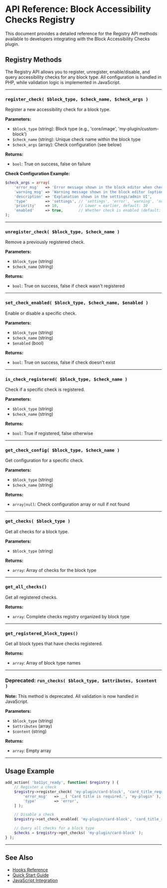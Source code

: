 # API Reference: Block Accessibility Checks Registry

This document provides a detailed reference for the Registry API methods available to developers integrating with the Block Accessibility Checks plugin.

## Registry Methods

The Registry API allows you to register, unregister, enable/disable, and query accessibility checks for any block type. All configuration is handled in PHP, while validation logic is implemented in JavaScript.

---

### `register_check( $block_type, $check_name, $check_args )`
Register a new accessibility check for a block type.

**Parameters:**
- `$block_type` (string): Block type (e.g., 'core/image', 'my-plugin/custom-block')
- `$check_name` (string): Unique check name within the block type
- `$check_args` (array): Check configuration (see below)

**Returns:**
- `bool`: True on success, false on failure

**Check Configuration Example:**
```php
$check_args = array(
    'error_msg'   => 'Error message shown in the block editor when check fails', // Required
    'warning_msg' => 'Warning message shown in the block editor (optional)',     // Optional
    'description' => 'Explanation shown in the settings/admin UI',               // Optional
    'type'        => 'settings', // 'settings', 'error', 'warning', 'none'      // Optional
    'priority'    => 10,         // Lower = earlier, default: 10                // Optional
    'enabled'     => true,       // Whether check is enabled (default: true)     // Optional
);
```

---

### `unregister_check( $block_type, $check_name )`
Remove a previously registered check.

**Parameters:**
- `$block_type` (string)
- `$check_name` (string)

**Returns:**
- `bool`: True on success, false if check wasn't registered

---

### `set_check_enabled( $block_type, $check_name, $enabled )`
Enable or disable a specific check.

**Parameters:**
- `$block_type` (string)
- `$check_name` (string)
- `$enabled` (bool)

**Returns:**
- `bool`: True on success, false if check doesn't exist

---

### `is_check_registered( $block_type, $check_name )`
Check if a specific check is registered.

**Parameters:**
- `$block_type` (string)
- `$check_name` (string)

**Returns:**
- `bool`: True if registered, false otherwise

---

### `get_check_config( $block_type, $check_name )`
Get configuration for a specific check.

**Parameters:**
- `$block_type` (string)
- `$check_name` (string)

**Returns:**
- `array|null`: Check configuration array or null if not found

---

### `get_checks( $block_type )`
Get all checks for a block type.

**Parameters:**
- `$block_type` (string)

**Returns:**
- `array`: Array of checks for the block type

---

### `get_all_checks()`
Get all registered checks.

**Returns:**
- `array`: Complete checks registry organized by block type

---

### `get_registered_block_types()`
Get all block types that have checks registered.

**Returns:**
- `array`: Array of block type names

---

### Deprecated: `run_checks( $block_type, $attributes, $content )`
**Note:** This method is deprecated. All validation is now handled in JavaScript.

**Parameters:**
- `$block_type` (string)
- `$attributes` (array)
- `$content` (string)

**Returns:**
- `array`: Empty array

---

## Usage Example

```php
add_action( 'ba11yc_ready', function( $registry ) {
    // Register a check
    $registry->register_check( 'my-plugin/card-block', 'card_title_required', [
        'error_msg'   => __( 'Card title is required.', 'my-plugin' ),
        'type'        => 'error',
    ] );

    // Disable a check
    $registry->set_check_enabled( 'my-plugin/card-block', 'card_title_required', false );

    // Query all checks for a block type
    $checks = $registry->get_checks( 'my-plugin/card-block' );
} );
```

---

## See Also
- [Hooks Reference](./hooks.md)
- [Quick Start Guide](./quick-start.md)
- [JavaScript Integration](./js-integration.md)
